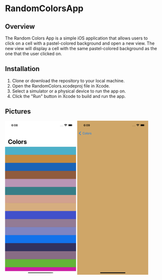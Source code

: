 # RandomColorsApp

## Overview

The Random Colors App is a simple iOS application that allows users to click on a cell with a pastel-colored background and open a new view. The new view will display a cell with the same pastel-colored background as the one that the user clicked on.

## Installation

1. Clone or download the repository to your local machine.
2. Open the RandomColors.xcodeproj file in Xcode.
3. Select a simulator or a physical device to run the app on.
4. Click the "Run" button in Xcode to build and run the app.

## Pictures

<div>
<img style: "inline-block; float: left" src="Docs/random-color-1.png" width="234" height="506" />
<img style: "inline-block; float: left" src="Docs/random-color-2.png" width="234" height="506" />
</div>

